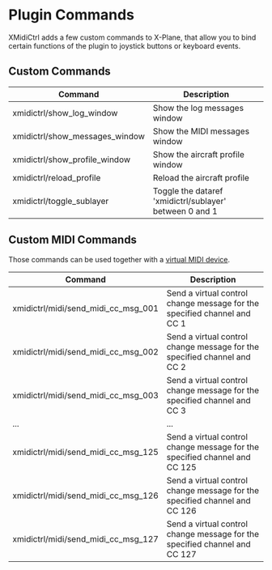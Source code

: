 # Plugin Commands

XMidiCtrl adds a few custom commands to X-Plane, that allow you to bind certain functions of the plugin to joystick
buttons or keyboard events.

## Custom Commands

| Command                        | Description                                             |
|--------------------------------|---------------------------------------------------------|
| xmidictrl/show_log_window      | Show the log messages window                            |
| xmidictrl/show_messages_window | Show the MIDI messages window                           |
| xmidictrl/show_profile_window  | Show the aircraft profile window                        |
| xmidictrl/reload_profile       | Reload the aircraft profile                             |
| xmidictrl/toggle_sublayer      | Toggle the dataref 'xmidictrl/sublayer' between 0 and 1 | 

## Custom MIDI Commands
Those commands can be used together with a [virtual MIDI device](virtual_midi_device.md).

| Command                             | Description                                                                |
|-------------------------------------|----------------------------------------------------------------------------|
| xmidictrl/midi/send_midi_cc_msg_001 | Send a virtual control change message for the specified channel and CC 1   |
| xmidictrl/midi/send_midi_cc_msg_002 | Send a virtual control change message for the specified channel and CC 2   |
| xmidictrl/midi/send_midi_cc_msg_003 | Send a virtual control change message for the specified channel and CC 3   |
| ...                                 | ...                                                                        |
| xmidictrl/midi/send_midi_cc_msg_125 | Send a virtual control change message for the specified channel and CC 125 |
| xmidictrl/midi/send_midi_cc_msg_126 | Send a virtual control change message for the specified channel and CC 126 |
| xmidictrl/midi/send_midi_cc_msg_127 | Send a virtual control change message for the specified channel and CC 127 |

